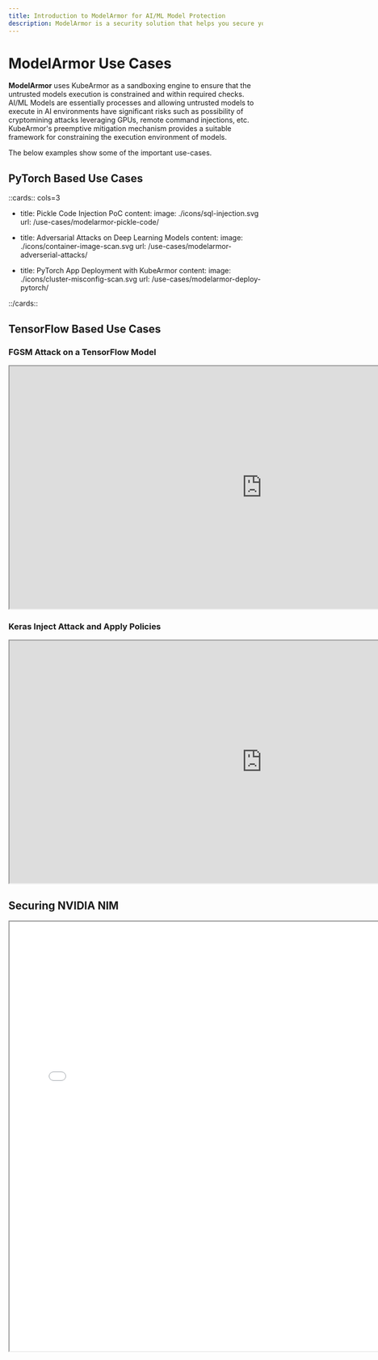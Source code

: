```yaml
---
title: Introduction to ModelArmor for AI/ML Model Protection
description: ModelArmor is a security solution that helps you secure your machine learning models by enforcing security policies and best practices.
---
```


# ModelArmor Use Cases

**ModelArmor** uses KubeArmor as a sandboxing engine to ensure that the untrusted models execution is constrained and within required checks. AI/ML Models are essentially processes and allowing untrusted models to execute in AI environments have significant risks such as possibility of cryptomining attacks leveraging GPUs, remote command injections, etc. KubeArmor's preemptive mitigation mechanism provides a suitable framework for constraining the execution environment of models.

The below examples show some of the important use-cases.

## **PyTorch Based Use Cases**

::cards:: cols=3

- title: Pickle Code Injection PoC
  content:
  image: ./icons/sql-injection.svg
  url: /use-cases/modelarmor-pickle-code/

- title: Adversarial Attacks on Deep Learning Models
  content:
  image: ./icons/container-image-scan.svg
  url: /use-cases/modelarmor-adverserial-attacks/

- title: PyTorch App Deployment with KubeArmor
  content:
  image: ./icons/cluster-misconfig-scan.svg
  url: /use-cases/modelarmor-deploy-pytorch/

::/cards::


## **TensorFlow Based Use Cases**

### FGSM Attack on a TensorFlow Model

<iframe src="https://drive.google.com/file/d/1EnmsIiR4G4bYmoxBIHTk1bDkW2XatM4N/preview" width="1000" height="480" allow="autoplay"></iframe>

### Keras Inject Attack and Apply Policies

<iframe src="https://drive.google.com/file/d/1olGBz3WUoJqmcAVdRY7uImKTHggRX6nK/preview" width="1000" height="480" allow="autoplay"></iframe>

## **Securing NVIDIA NIM**

<div>
  <iframe id="inlineFrameManual"
      title="Inline Frame Manual"
      width="150%"
      height="850"
      src="/resources/Securing_NVIDIA_NIM.pdf">
  </iframe>
</div>
